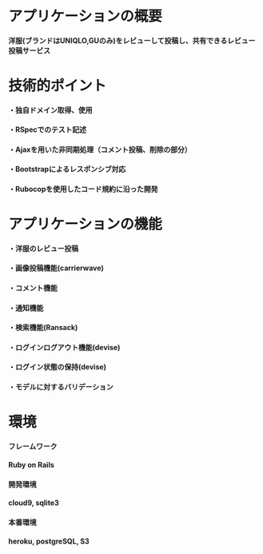 # アプリケーションの概要
#### 洋服(ブランドはUNIQLO,GUのみ)をレビューして投稿し、共有できるレビュー投稿サービス 

# 技術的ポイント
#### ・独自ドメイン取得、使用
#### ・RSpecでのテスト記述
#### ・Ajaxを用いた非同期処理（コメント投稿、削除の部分）
#### ・Bootstrapによるレスポンシブ対応
#### ・Rubocopを使用したコード規約に沿った開発

# アプリケーションの機能
#### ・洋服のレビュー投稿
#### ・画像投稿機能(carrierwave)
#### ・コメント機能
#### ・通知機能
#### ・検索機能(Ransack)
#### ・ログインログアウト機能(devise)
#### ・ログイン状態の保持(devise)
#### ・モデルに対するバリデーション

# 環境
#### フレームワーク
#### Ruby on Rails
#### 開発環境
#### cloud9, sqlite3
#### 本番環境
#### heroku, postgreSQL, S3